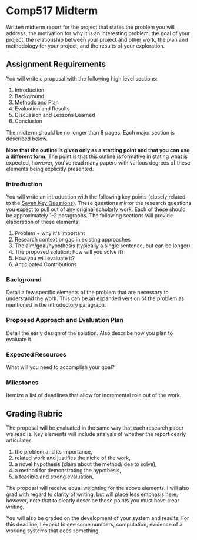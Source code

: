 # Comp517 Midterm

Written midterm report for the project that states the
problem you will address, the motivation for why it is an
interesting problem, the goal of your project, the
relationship between your project and other work, the plan
and methodology for your project, and the results of your
exploration. 

## Assignment Requirements

You will write a proposal with the following high level
sections:

1. Introduction
2. Background
3. Methods and Plan
4. Evaluation and Results
5. Discussion and Lessons Learned
6. Conclusion

The midterm should be no longer than 8 pages. Each major
section is described below. 

**Note that the outline is given only as a starting point
and that you can use a different form.** The point is that
this outline is formative in stating what is expected,
however, you've read many papers with various degrees of
these elements being explicitly presented.

### Introduction

You will write an introduction with the following key points
(closely related to the [Seven Key
Questions](../resources/seven-questions.pdf)). These
questions mirror the research questions you expect to pull
out of any original scholarly work. Each of these should be
approximately 1-2 paragraphs. The following sections will
provide elaboration of these elements.

1. Problem + why it's important
2. Research context or gap in existing approaches
3. The aim/goal/hypothesis (typically a single sentence, but
   can be longer)
4. The proposed solution: how will you solve it?
5. How you will evaluate it?
6. Anticipated Contributions

### Background

Detail a few specific elements of the problem that are
necessary to understand the work. This can be an expanded
version of the problem as mentioned in the introductory
paragraph. 

### Proposed Approach and Evaluation Plan

Detail the early design of the solution. Also describe how
you plan to evaluate it. 

### Expected Resources

What will you need to accomplish your goal?

### Milestones

Itemize a list of deadlines that allow for incremental role
out of the work.

## Grading Rubric

The proposal will be evaluated in the same way that each
research paper we read is. Key elements will include
analysis of whether the report cearly articulates:

1. the problem and its importance, 
2. related work and justifies the niche of the work, 
3. a novel hypothesis (claim about the method/idea to
   solve), 
4. a method for demonstrating the hypothesis, 
5. a feasible and strong evaluation, 

The proposal will receive equal weighting for the above
elements. I will also grad with regard to clarity of
writing, but will place less emphasis here, however, note
that to clearly describe those points you must have clear
writing.

You will also be graded on the development of your system
and results. For this deadline, I expect to see some
numbers, computation, evidence of a working systems that
does something. 
